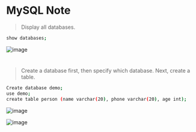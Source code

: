 # MySQL Note

> Display all databases.
 
```bash 
show databases;
```

![image](https://github.com/user-attachments/assets/104ba31a-17c5-49ca-b27d-f5414e0641e5)
#

> Create a database first, then specify which database. Next, create a table.

```bash
Create database demo;
use demo;
create table person (name varchar(20), phone varchar(20), age int);
```

![image](https://github.com/user-attachments/assets/34c1e8cb-b6a0-4aae-83cb-009b3d2d6a97)

![image](https://github.com/user-attachments/assets/e21cb20b-8051-4c09-98a0-c1622b04c843)



